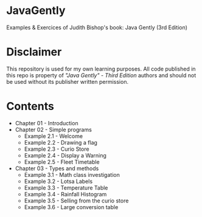 # JavaGently
Examples &amp; Exercices of Judith Bishop's book: Java Gently (3rd Edition)

# Disclaimer
This repository is used for my own learning purposes.
All code published in this repo is property of *"Java Gently" - Third Edition* authors and should not be used without its publisher written permission.

# Contents
* Chapter 01 - Introduction
* Chapter 02 - Simple programs
  * Example 2.1 - Welcome
  * Example 2.2 - Drawing a flag
  * Example 2.3 - Curio Store
  * Example 2.4 - Display a Warning
  * Example 2.5 - Fleet Timetable
* Chapter 03 - Types and methods
  * Example 3.1 - Math class investigation
  * Example 3.2 - Lotsa Labels
  * Example 3.3 - Temperature Table
  * Example 3.4 - Rainfall Histogram
  * Example 3.5 - Selling from the curio store
  * Example 3.6 - Large conversion table